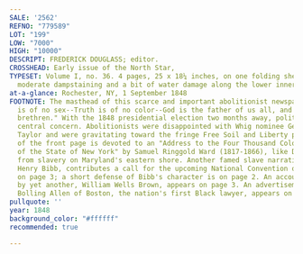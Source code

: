 ```yaml
---
SALE: '2562'
REFNO: "779589"
LOT: "199"
LOW: "7000"
HIGH: "10000"
DESCRIPT: FREDERICK DOUGLASS; editor.
CROSSHEAD: Early issue of the North Star,
TYPESET: Volume I, no. 36. 4 pages, 25 x 18¼ inches, on one folding sheet, unbound;
  moderate dampstaining and a bit of water damage along the lower inner margin.
at-a-glance: Rochester, NY, 1 September 1848
FOOTNOTE: The masthead of this scarce and important abolitionist newspaper reads "Right
  is of no sex--Truth is of no color--God is the father of us all, and all we are
  brethren." With the 1848 presidential election two months away, politics were a
  central concern. Abolitionists were disappointed with Whig nominee General Zachary
  Taylor and were gravitating toward the fringe Free Soil and Liberty parties. Half
  of the front page is devoted to an "Address to the Four Thousand Colored Voters
  of the State of New York" by Samuel Ringgold Ward (1817-1866), like Douglass a refugee
  from slavery on Maryland's eastern shore. Another famed slave narrative author,
  Henry Bibb, contributes a call for the upcoming National Convention of Colored Freemen
  on page 3; a short defense of Bibb's character is on page 2. An account of a speech
  by yet another, William Wells Brown, appears on page 3. An advertisement for Macon
  Bolling Allen of Boston, the nation's first Black lawyer, appears on page 4.
pullquote: ''
year: 1848
background_color: "#ffffff"
recommended: true

---
```

